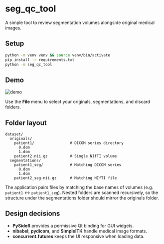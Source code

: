 # seg_qc_tool

A simple tool to review segmentation volumes alongside original medical images.

## Setup

```bash
python -m venv venv && source venv/bin/activate
pip install -r requirements.txt
python -m seg_qc_tool
```

## Demo

![demo](resources/demo.gif)

Use the **File** menu to select your originals, segmentations, and discard
folders.

## Folder layout

```
dataset/
  originals/
    patient1/                # DICOM series directory
      0.dcm
      1.dcm
    patient2.nii.gz          # Single NIfTI volume
  segmentations/
    patient1_seg/            # Matching DICOM series
      0.dcm
      1.dcm
    patient2_seg.nii.gz      # Matching NIfTI file
```

The application pairs files by matching the base names of volumes
(e.g. `patient1` ↔ `patient1_seg`). Nested folders are scanned
recursively, so the structure under the segmentations folder should mirror the
originals folder.

## Design decisions

- **PySide6** provides a permissive Qt binding for GUI widgets.
- **nibabel**, **pydicom**, and **SimpleITK** handle medical image formats.
- **concurrent.futures** keeps the UI responsive when loading data.
